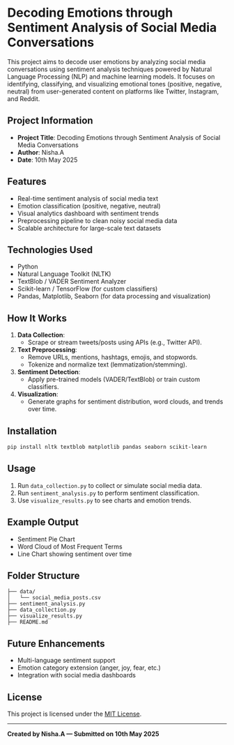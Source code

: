 # Decoding Emotions through Sentiment Analysis of Social Media Conversations

This project aims to decode user emotions by analyzing social media conversations using sentiment analysis techniques powered by Natural Language Processing (NLP) and machine learning models. It focuses on identifying, classifying, and visualizing emotional tones (positive, negative, neutral) from user-generated content on platforms like Twitter, Instagram, and Reddit.

## Project Information

- **Project Title**: Decoding Emotions through Sentiment Analysis of Social Media Conversations
- **Author**: Nisha.A
- **Date**: 10th May 2025

## Features

- Real-time sentiment analysis of social media text
- Emotion classification (positive, negative, neutral)
- Visual analytics dashboard with sentiment trends
- Preprocessing pipeline to clean noisy social media data
- Scalable architecture for large-scale text datasets

## Technologies Used

- Python
- Natural Language Toolkit (NLTK)
- TextBlob / VADER Sentiment Analyzer
- Scikit-learn / TensorFlow (for custom classifiers)
- Pandas, Matplotlib, Seaborn (for data processing and visualization)

## How It Works

1. **Data Collection**:
   - Scrape or stream tweets/posts using APIs (e.g., Twitter API).
2. **Text Preprocessing**:
   - Remove URLs, mentions, hashtags, emojis, and stopwords.
   - Tokenize and normalize text (lemmatization/stemming).
3. **Sentiment Detection**:
   - Apply pre-trained models (VADER/TextBlob) or train custom classifiers.
4. **Visualization**:
   - Generate graphs for sentiment distribution, word clouds, and trends over time.

## Installation

```bash
pip install nltk textblob matplotlib pandas seaborn scikit-learn
```

## Usage

1. Run `data_collection.py` to collect or simulate social media data.
2. Run `sentiment_analysis.py` to perform sentiment classification.
3. Use `visualize_results.py` to see charts and emotion trends.

## Example Output

- Sentiment Pie Chart
- Word Cloud of Most Frequent Terms
- Line Chart showing sentiment over time

## Folder Structure

```
├── data/
│   └── social_media_posts.csv
├── sentiment_analysis.py
├── data_collection.py
├── visualize_results.py
├── README.md
```

## Future Enhancements

- Multi-language sentiment support
- Emotion category extension (anger, joy, fear, etc.)
- Integration with social media dashboards

## License

This project is licensed under the [MIT License](LICENSE).

---

**Created by Nisha.A — Submitted on 10th May 2025**